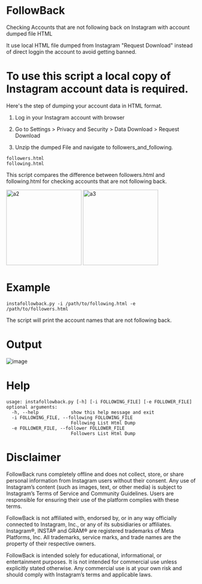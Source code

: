 # FollowBack
Checking Accounts that are not following back on Instagram with account dumped file HTML

It use local HTML file dumped from Instagram "Request Download" instead of direct loggin the account to avoid getting banned.

# To use this script a local copy of Instagram account data is required. 

Here's the step of dumping your account data in HTML format.

1) Log in your Instagram account with browser
2) Go to Settings > Privacy and Security > Data Download > Request Download

3) Unzip the dumped File and navigate to followers_and_following.
```
followers.html
following.html
```

This script compares the difference between followers.html and following.html for checking accounts that are not following back.

<img src="a2.png" alt="a2" width="200"/>
<img src="a3.png" alt="a3" width="200"/>

# Example
```
instafollowback.py -i /path/to/following.html -e /path/to/followers.html
```
The script will print the account names that are not following back.

# Output
![image](output.png)

# Help

```
usage: instafollowback.py [-h] [-i FOLLOWING_FILE] [-e FOLLOWER_FILE]
optional arguments:
  -h, --help            show this help message and exit
  -i FOLLOWING_FILE, --following FOLLOWING_FILE
                        Following List Html Dump
  -e FOLLOWER_FILE, --follower FOLLOWER_FILE
                        Followers List Html Dump
```
# Disclaimer 
FollowBack runs completely offline and does not collect, store, or share personal information from Instagram users without their consent. Any use of Instagram’s content (such as images, text, or other media) is subject to Instagram’s Terms of Service and Community Guidelines. Users are responsible for ensuring their use of the platform complies with these terms.

FollowBack is not affiliated with, endorsed by, or in any way officially connected to Instagram, Inc., or any of its subsidiaries or affiliates. Instagram®, INSTA® and GRAM® are registered trademarks of Meta Platforms, Inc. All trademarks, service marks, and trade names are the property of their respective owners.

FollowBack is intended solely for educational, informational, or entertainment purposes. It is not intended for commercial use unless explicitly stated otherwise. Any commercial use is at your own risk and should comply with Instagram’s terms and applicable laws.
